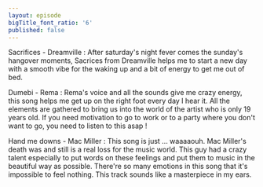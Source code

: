 ```yaml
---
layout: episode
bigTitle_font_ratio: '6'
published: false
---
```


Sacrifices - Dreamville : After saturday's night fever comes the sunday's hangover moments, Sacrices from Dreamville helps me to start a new day with a smooth vibe for the waking up and a bit of energy to get me out of bed. 

Dumebi - Rema : Rema's voice and all the sounds give me crazy energy, this song helps me get up on the right foot every day I hear it. All the elements are gathered to bring us into the world of the artist who is only 19 years old. If you need motivation to go to work or to a party where you don't want to go, you need to listen to this asap !

Hand me downs - Mac Miller : This song is just ... waaaaouh. Mac Miller's death was and still is a real loss for the music world. This guy had a crazy talent especially to put words on these feelings and put them to music in the beautiful way as possible. There're so many emotions in this song that it's impossible to feel nothing. This track sounds like a masterpiece in my ears.